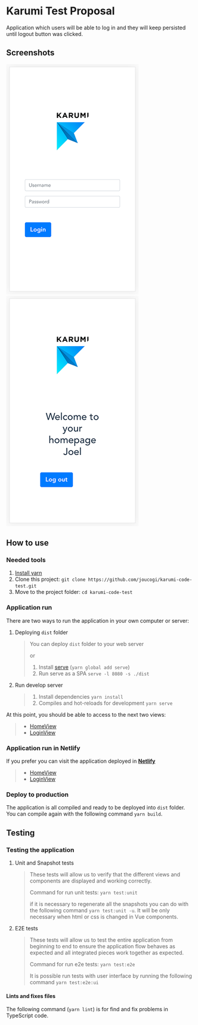 # Karumi Test Proposal
Application which users will be able to log in and they will keep persisted until logout button was clicked.

## Screenshots
![Login View](/screenshots/LoginView.png?raw=true "Login View") ![Home View](/screenshots/HomeView.png?raw=true "Home View")

## How to use
### Needed tools
1. [Install yarn](https://classic.yarnpkg.com/en/docs/install)
2. Clone this project: `git clone https://github.com/joucogi/karumi-code-test.git`
3. Move to the project folder: `cd karumi-code-test`

### Application run
There are two ways to run the application in your own computer or server:

1. Deploying `dist` folder
    > You can deploy `dist` folder to your web server
    >
    > or
    >
    > 1. Install [serve](https://www.npmjs.com/package/serve) (`yarn global add serve`)
    > 2. Run serve as a SPA `serve -l 8080 -s ./dist`

2. Run develop server
    > 1. Install dependencies `yarn install`
    > 2. Compiles and hot-reloads for development `yarn serve`

At this point, you should be able to access to the next two views: 
> - [HomeView](http://127.0.0.1:8080)
> - [LoginView](http://127.0.0.1:8080/login)

### Application run in Netlify
If you prefer you can visit the application deployed in **[Netlify](https://www.netlify.com)**
> - [HomeView](https://joucogi-karumi-token-persist.netlify.app) 
> - [LoginView](https://joucogi-karumi-token-persist.netlify.app/login)

### Deploy to production
The application is all compiled and ready to be deployed into `dist` folder.
You can compile again with the following command `yarn build`.

## Testing
### Testing the application

1. Unit and Snapshot tests
    > These tests will allow us to verify that the different views and components are displayed and working correctly.
    >
    > Command for run unit tests: `yarn test:unit`
    >
    > if it is necessary to regenerate all the snapshots you can do with the following command `yarn test:unit -u`.
    > It will be only necessary when html or css is changed in Vue components.

2. E2E tests
    > These tests will allow us to test the entire application from beginning to end to ensure the application flow behaves as expected and all integrated pieces work together as expected.
    >
    > Command for run e2e tests: `yarn test:e2e`
    >
    > It is possible run tests with user interface by running the following command `yarn test:e2e:ui`

#### Lints and fixes files
The following command (`yarn lint`) is for find and fix problems in TypeScript code.